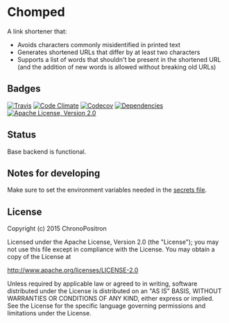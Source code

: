 # Chomped
A link shortener that:
- Avoids characters commonly misidentified in printed text
- Generates shortened URLs that differ by at least two characters
- Supports a list of words that shouldn't be present in the shortened URL
(and the addition of new words is allowed without breaking old URLs)

## Badges

[![Travis](https://img.shields.io/travis/ChronoPositron/chomped.svg)](https://travis-ci.org/ChronoPositron/chomped)
[![Code Climate](https://img.shields.io/codeclimate/github/ChronoPositron/chomped.svg)](https://codeclimate.com/github/ChronoPositron/chomped)
[![Codecov](https://img.shields.io/codecov/c/github/ChronoPositron/chomped.svg)](https://codecov.io/github/ChronoPositron/chomped)
[![Dependencies](https://img.shields.io/gemnasium/ChronoPositron/chomped.svg)](https://gemnasium.com/ChronoPositron/chomped)
[![Apache License, Version 2.0](https://img.shields.io/github/license/chronopositron/chomped.svg)](http://opensource.org/licenses/Apache-2.0)

## Status

Base backend is functional.

## Notes for developing

Make sure to set the environment variables needed in the [secrets file](config/secrets.yml).


## License

Copyright (c) 2015 ChronoPositron

Licensed under the Apache License, Version 2.0 (the "License");
you may not use this file except in compliance with the License.
You may obtain a copy of the License at

   http://www.apache.org/licenses/LICENSE-2.0

Unless required by applicable law or agreed to in writing, software
distributed under the License is distributed on an "AS IS" BASIS,
WITHOUT WARRANTIES OR CONDITIONS OF ANY KIND, either express or implied.
See the License for the specific language governing permissions and
limitations under the License.
